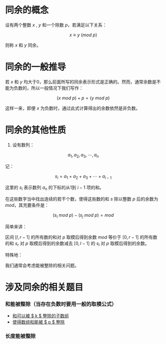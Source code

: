 # 同余的概念

设有两个整数 $x$ , $y$ 和一个除数 $p$，若满足以下关系：

$$
x \equiv y \ (mod \ p)
$$

则称 $x$ 和 $y$ 同余。

# 同余的一般推导

若 $x$ 和 $y$ 均大于0，那么前面所写的同余表示形式是正确的。然而，通常余数是不能为负数的，所以一般情况下我们写作：

$$
(x \ mod \ p) + p = (y \ mod\ p)
$$

这样一来，即便 $x$ 为负数时，通过此式计算得出的余数依然是非负数。

# 同余的其他性质

1. 设有数列：

$$
a_{1}, a_{2}, a_{3}, \cdots, a_{n}
$$

记：

$$
s_{i} = a_{1} + a_{2} + a_{3} + \cdots + a_{i - 1}
$$

这里的 $s_{i}$ 表示数列 $a_{n}$ 的下标的从1到 $i - 1$ 项的和。

在这些数字当中找出连续的若干个数，使得这些数的和 $s$ 除以整数 $p$ 后的余数为 $mod$，其充要条件是：

$$
(s_{i} \ mod \ p) - (s_{j} \ mod \ p) = mod
$$

简单来讲：

区间 $\left[l,r - 1\right]$ 的所有数的和对 $p$ 取模后得到余数 $mod$ 等价于 $\left[0,r - 1\right]$ 的所有数的和 $s_{r}$ 对 $p$ 取模后得到的余数减去 $\left[0,l - 1\right]$ 的 $s_{l}$ 对 $p$ 取模后得到的余数。

特殊地：

我们通常会考虑能被整除的相关问题。

# 涉及同余的相关题目

### 和能被整除（当存在负数时要用一般的取模公式）
- [和可以被 $ k $ 整除的子数组](https://leetcode.cn/problems/subarray-sums-divisible-by-k/description/)
- [使得数组和能被 $ p $ 整除](https://leetcode.cn/problems/make-sum-divisible-by-p/description/)

### 长度能被整除 